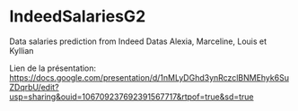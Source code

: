 # IndeedSalariesG2
Data salaries prediction from Indeed Datas Alexia, Marceline, Louis et Kyllian


Lien de la présentation:
https://docs.google.com/presentation/d/1nMLyDGhd3ynRczclBNMEhyk6SuZDqrbU/edit?usp=sharing&ouid=106709237692391567717&rtpof=true&sd=true
